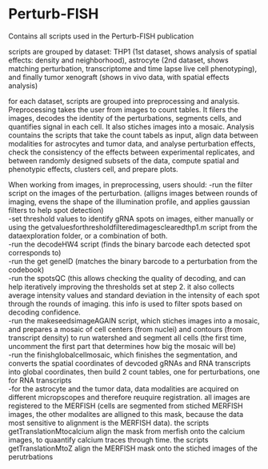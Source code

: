 # Perturb-FISH
Contains all scripts used in the Perturb-FISH publication

scripts are grouped by dataset: THP1 (1st dataset, shows analysis of spatial effects: density and neighborhood), astrocyte (2nd dataset, shows matching perturbation, transcriptome and time lapse live cell phenotyping), and finally tumor xenograft (shows in vivo data, with spatial effects analysis)

for each dataset, scripts are grouped into preprocessing and analysis. Preprocessing takes the user from images to count tables. It filers the images, decodes the identity of the perturbations,  segments cells, and quantifies signal in each cell. It also stiches images into a mosaic. Analysis countains the scripts that take the count tabels as input, align data between modalities for astrocytes and tumor data, and analyse perturbation effects, check the consistency of the effects between experimental replicates, and between randomly designed subsets of the data, compute spatial and phenotypic effects, clusters cell, and prepare plots.

When working from images, in preprocessing, users should:
-run the filter script on the images of the perturbation. (alligns images between rounds of imaging, evens the shape of the illumination profile, and applies gaussian filters to help spot detection)<br/>
-set threshold values to identify gRNA spots on images, either manually or using the getvaluesforthresholdfilteredimagesclearedthp1.m script from the dataexploration folder, or a combination of both.<br/>
-run the decodeHW4 script (finds the binary barcode each detected spot corresponds to)<br/>
-run the get geneID (matches the binary barcode to a perturbation from the codebook)<br/>
-run the spotsQC (this allows checking the quality of decoding, and can help iteratively improving the thresholds set at step 2. it also collects average intensity values and standard deviation in the intensity of each spot through the rounds of imaging. this info is used to filter spots based on decoding confidence.<br/>
-run the makeseedsimageAGAIN script, which stiches images into a mosaic, and prepares a mosaic of cell centers (from nuclei) and contours (from transcript density) to run watershed and segment all cells (the first time, uncomment the first part that determines how big the mosaic will be)<br/>
-run the finishglobalcellmosaic, which finishes the segmentation, and converts the spatial coordinates of devcoded gRNAs and RNA transcripts into global coordinates, then build 2 count tables, one for perturbations, one for RNA transcripts<br/>
-for the astrocyte and the tumor data, data modalities are acquired on different micropscopes and therefore reuquire registration. all images are registered to the MERFISH (cells are segmented from stiched MERFISH images, the other modalites are alligned to this mask, because the data most sensitive to alignment is the MERFISH data). the scripts getTranslationMtocalcium align the mask from merfish onto the calcium images, to quaantify calcium traces through time. the scripts getTranslationMtoZ align the MERFISH mask onto the stiched images of the perutrbations<br/>



